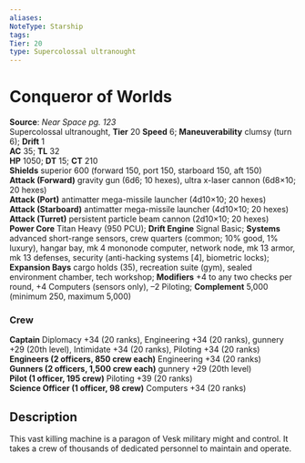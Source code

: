 ```yaml
---
aliases: 
NoteType: Starship
tags: 
Tier: 20
type: Supercolossal ultranought 
---
```


# Conqueror of Worlds

**Source**:  _Near Space pg. 123_  
Supercolossal ultranought, **Tier** 20 
**Speed** 6; **Maneuverability** clumsy (turn 6); **Drift** 1  
**AC** 35; **TL** 32  
**HP** 1050; **DT** 15; **CT** 210  
**Shields** superior 600 (forward 150, port 150, starboard 150, aft 150)  
**Attack (Forward)** gravity gun (6d6; 10 hexes), ultra x-laser cannon (6d8×10; 20 hexes)  
**Attack (Port)** antimatter mega-missile launcher (4d10×10; 20 hexes)  
**Attack (Starboard)** antimatter mega-missile launcher (4d10×10; 20 hexes)  
**Attack (Turret)** persistent particle beam cannon (2d10×10; 20 hexes)  
**Power Core** Titan Heavy (950 PCU); **Drift Engine** Signal Basic; **Systems** advanced short-range sensors, crew quarters (common; 10% good, 1% luxury), hangar bay, mk 4 mononode computer, network node, mk 13 armor, mk 13 defenses, security (anti-hacking systems \[4\], biometric locks); **Expansion Bays** cargo holds (35), recreation suite (gym), sealed environment chamber, tech workshop; **Modifiers** +4 to any two checks per round, +4 Computers (sensors only), –2 Piloting; **Complement** 5,000 (minimum 250, maximum 5,000)

### Crew

**Captain** Diplomacy +34 (20 ranks), Engineering +34 (20 ranks), gunnery +29 (20th level), Intimidate +34 (20 ranks), Piloting +34 (20 ranks)  
**Engineers (2 officers, 850 crew each)** Engineering +34 (20 ranks)  
**Gunners (2 officers, 1,500 crew each)** gunnery +29 (20th level)  
**Pilot (1 officer, 195 crew)** Piloting +39 (20 ranks)  
**Science Officer (1 officer, 98 crew)** Computers +34 (20 ranks)

## Description

This vast killing machine is a paragon of Vesk military might and control. It takes a crew of thousands of dedicated personnel to maintain and operate.

